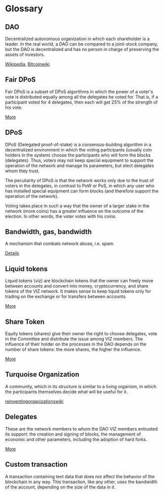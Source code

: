 # Glossary

## DAO

Decentralized autonomous organization in which each shareholder is a leader. In the real world, a DAO can be compared to a joint-stock company, but the DAO is decentralized and has no person in charge of preserving the assets of investors.

[Wikipedia](https://en.wikipedia.org/wiki/Decentralized_autonomous_organization), [Bitcoinwiki](https://en.bitcoinwiki.org/wiki/The_DAO)

## Fair DPoS

Fair DPoS is a subset of DPoS algorithms in which the power of a voter's vote is distributed equally among all the delegates he voted for. That is, if a participant voted for 4 delegates, then each will get 25% of the strength of his vote.

[More](./witnesses.md)

## DPoS

DPoS (Delegated proof-of-stake) is a consensus-building algorithm in a decentralized environment in which the voting participants (usually coin holders in the system) choose the participants who will form the blocks (delegates). Thus, voters may not keep special equipment to support the operation of the network and manage its parameters, but elect delegates whom they trust.

The peculiarity of DPoS is that the network works only due to the trust of voters in the delegates, in contrast to PoW or PoS, in which any user who has installed special equipment can form blocks (and therefore support the operation of the network).

Voting takes place in such a way that the owner of a larger stake in the network (more coins) has a greater influence on the outcome of the election. In other words, the voter votes with his coins.

## Bandwidth, gas, bandwidth

A mechanism that combats network abuse, i.e. spam.

[Details](./bandwidth.md)

## Liquid tokens

Liquid tokens (viz) are blockchain tokens that the owner can freely move between accounts and convert into money, cryptocurrency, and share tokens of the VIZ network. It makes sense to keep liquid tokens only for trading on the exchange or for transfers between accounts.

[More](./economy.md#viz-token)

## Share Token

Equity tokens (shares) give their owner the right to choose delegates, vote in the Committee and distribute the issue among VIZ members. The influence of their holder on the processes in the DAO depends on the number of share tokens: the more shares, the higher the influence.

[More](./economy.md#shares)

## Turquoise Organization

A community, which in its structure is similar to a living organism, in which the participants themselves decide what will be useful for it.

[reinventingorganizationswiki](http://reinventingorganizationswiki.com/Main_Page)

## Delegates

These are the network members to whom the DAO VIZ members entrusted its support: the creation and signing of blocks, the management of economic and other parameters, including the adoption of hard forks.

[More](./witnesses.md)

## Custom transaction

A transaction containing text data that does not affect the behavior of the blockchain in any way. This transaction, like any other, uses the bandwidth of the account, depending on the size of the data in it.